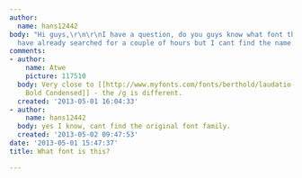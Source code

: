 ```yaml
---
author:
  name: hans12442
body: "Hi guys,\r\n\r\nI have a question, do you guys know what font this is?\r\nI
  have already searched for a couple of hours but I cant find the name.\r\n\r\n[img:sites/default/files/old-images/test-font_3514.jpg]"
comments:
- author:
    name: Atwe
    picture: 117510
  body: Very close to [[http://www.myfonts.com/fonts/berthold/laudatio-pro/bold-cnd/|Laudiatio
    Bold Condensed]] - the /g is different.
  created: '2013-05-01 16:04:33'
- author:
    name: hans12442
  body: yes I know, cant find the original font family.
  created: '2013-05-02 09:47:53'
date: '2013-05-01 15:47:37'
title: What font is this?

---
```

